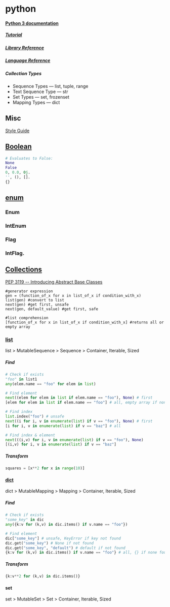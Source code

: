 # python

#### [Python 3 documentation](https://docs.python.org/3/)
##### [Tutorial](https://docs.python.org/3/tutorial/index.html)
##### [Library Reference](https://docs.python.org/3/library/index.html)
##### [Language Reference](https://docs.python.org/3/reference/index.html)

##### Collection Types
- Sequence Types — list, tuple, range
- Text Sequence Type — str
- Set Types — set, frozenset
- Mapping Types — dict

## Misc

[Style Guide](https://www.python.org/dev/peps/pep-0008/)

## [Boolean](https://docs.python.org/3/library/stdtypes.html#truth-value-testing)

```python
# Evaluates to False:
None
False
0, 0.0, 0j.
'', (), [].
{}
```

## [enum](https://docs.python.org/3/library/enum.html)

### Enum

### IntEnum

### Flag

### IntFlag.

## [Collections](https://docs.python.org/3/library/collections.html)

[PEP 3119 -- Introducing Abstract Base Classes](https://www.python.org/dev/peps/pep-3119/)

```
#generator expression
gen = (function_of_x for x in list_of_x if condition_with_x) 
list(gen) #convert to list
next(gen) #get first, unsafe
next(gen, default_value) #get first, safe

#list comprehension
[function_of_x for x in list_of_x if condition_with_x] #returns all or empty array
```

### [list](https://docs.python.org/3/library/stdtypes.html#list)

list > MutableSequence > Sequence > Container, Iterable, Sized

##### Find

```python
# Check if exists
"foo" in list1
any(elem.name == "foo" for elem in list)
```

```python
# Find element
next((elem for elem in list if elem.name == "foo"), None) # first
[elem for elem in list if elem.name == "foo"] # all, empty array if none found
```

```python
# Find index
list.index("foo") # unsafe
next((i for i, v in enumerate(list) if v == "foo"), None) # first
[i for i, v in enumerate(list) if v == "baz"] # all
```

```python
# Find index & element
next(((i,v) for i, v in enumerate(list) if v == "foo"), None)
[(i,v) for i, v in enumerate(list) if v == "baz"]
```

##### Transform

```python
squares = [x**2 for x in range(10)]
```

#### [dict](https://docs.python.org/3/library/stdtypes.html#mapping-types-dict)

dict > MutableMapping > Mapping > Container, Iterable, Sized

##### Find

```python
# Check if exists
"some_key" in dic
any({k:v for (k,v) in dic.items() if v.name == "foo"})
```

```python
# Find element
dic["some_key"] # unsafe, KeyError if key not found
dic.get("some_key") # None if not found
dic.get("some_key", "default") # default if not found
{k:v for (k,v) in dic.items() if v.name == "foo"} # all, {} if none found 
```

##### Transform

```python
{k:v**2 for (k,v) in dic.items()}
```

#### set 

set > MutableSet > Set > Container, Iterable, Sized
